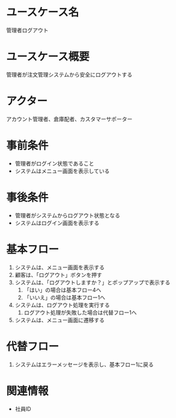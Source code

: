 # ユースケース名
管理者ログアウト

# ユースケース概要
管理者が注文管理システムから安全にログアウトする

# アクター
アカウント管理者、倉庫配者、カスタマーサポーター

# 事前条件
- 管理者がログイン状態であること
- システムはメニュー画面を表示している

# 事後条件
- 管理者がシステムからログアウト状態となる
- システムはログイン画面を表示する

# 基本フロー
1. システムは、メニュー画面を表示する
2. 顧客は、「ログアウト」ボタンを押す
3. システムは、「ログアウトしますか？」とポップアップで表示する
   1. 「はい」の場合は基本フロー4へ
   2. 「いいえ」の場合は基本フロー1へ
4. システムは、ログアウト処理を実行する
    1. ログアウト処理が失敗した場合は代替フロー1へ
5. システムは、メニュー画面に遷移する


# 代替フロー
1. システムはエラーメッセージを表示し、基本フロー1に戻る

# 関連情報
- 社員ID
